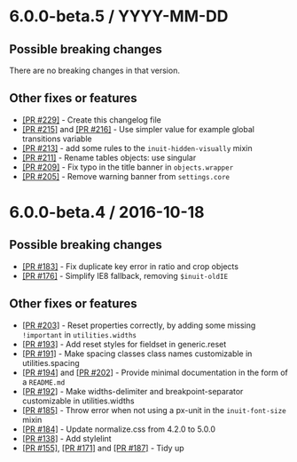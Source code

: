 
6.0.0-beta.5 / YYYY-MM-DD
==================

## Possible breaking changes
  There are no breaking changes in that version.

## Other fixes or features
  * [[PR #229]](https://github.com/inuitcss/inuitcss/pull/229) - Create this changelog file
  * [[PR #215]](https://github.com/inuitcss/inuitcss/pull/215) and [[PR #216]](https://github.com/inuitcss/inuitcss/pull/216) - Use simpler value for example global transitions variable
  * [[PR #213]](https://github.com/inuitcss/inuitcss/pull/213) - add some rules to the `inuit-hidden-visually` mixin
  * [[PR #211]](https://github.com/inuitcss/inuitcss/pull/211) - Rename tables objects: use singular
  * [[PR #209]](https://github.com/inuitcss/inuitcss/pull/209) - Fix typo in the title banner in `objects.wrapper`
  * [[PR #205]](https://github.com/inuitcss/inuitcss/pull/205) - Remove warning banner from `settings.core`


6.0.0-beta.4 / 2016-10-18
=========================

## Possible breaking changes
  * [[PR #183]](https://github.com/inuitcss/inuitcss/pull/183) - Fix duplicate key error in ratio and crop objects
  * [[PR #176]](https://github.com/inuitcss/inuitcss/pull/176) - Simplify IE8 fallback, removing `$inuit-oldIE`

## Other fixes or features
  * [[PR #203]](https://github.com/inuitcss/inuitcss/pull/203) - Reset properties correctly, by adding some missing `!important` in `utilities.widths`
  * [[PR #193]](https://github.com/inuitcss/inuitcss/pull/193) - Add reset styles for fieldset in generic.reset
  * [[PR #191]](https://github.com/inuitcss/inuitcss/pull/191) - Make spacing classes class names customizable in utilities.spacing
  * [[PR #194]](https://github.com/inuitcss/inuitcss/pull/194) and [[PR #202]](https://github.com/inuitcss/inuitcss/pull/202) - Provide minimal documentation in the form of a `README.md`
  * [[PR #192]](https://github.com/inuitcss/inuitcss/pull/192) - Make widths-delimiter and breakpoint-separator customizable in utilities.widths
  * [[PR #185]](https://github.com/inuitcss/inuitcss/pull/185) - Throw error when not using a px-unit in the `inuit-font-size` mixin
  * [[PR #184]](https://github.com/inuitcss/inuitcss/pull/184) - Update normalize.css from 4.2.0 to 5.0.0
  * [[PR #138]](https://github.com/inuitcss/inuitcss/pull/138) - Add stylelint
  * [[PR #155]](https://github.com/inuitcss/inuitcss/pull/155), [[PR #171]](https://github.com/inuitcss/inuitcss/pull/171) and [[PR #187]](https://github.com/inuitcss/inuitcss/pull/187) - Tidy up